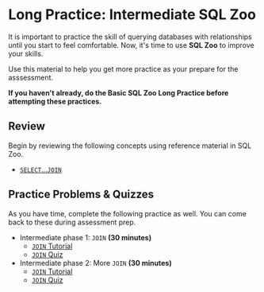 # Long Practice: Intermediate SQL Zoo

It is important to practice the skill of querying databases with relationships
until you start to feel comfortable. Now, it's time to use **SQL Zoo** to
improve your skills.

Use this material to help you get more practice as your prepare for the
asssessment.

**If you haven't already, do the Basic SQL Zoo Long Practice before attempting
these practices.**

## Review

Begin by reviewing the following concepts using reference material in SQL Zoo.

* [`SELECT`...`JOIN`][join reference1]

## Practice Problems & Quizzes

As you have time, complete the following practice as well. You can come back to
these during assessment prep.

* Intermediate phase 1: `JOIN` __(30 minutes)__
  * [`JOIN` Tutorial][join tutorial1]
  * [`JOIN` Quiz][join quiz1]
* Intermediate phase 2: More `JOIN` __(30 minutes)__
  * [`JOIN` Tutorial][join tutorial2]
  * [`JOIN` Quiz][join quiz2]

[join reference1]: https://sqlzoo.net/wiki/SELECT_.._JOIN

[join tutorial1]: https://sqlzoo.net/wiki/The_JOIN_operation
[join tutorial2]: https://sqlzoo.net/wiki/More_JOIN_operations

[join quiz1]: https://sqlzoo.net/wiki/JOIN_Quiz
[join quiz2]: https://sqlzoo.net/wiki/JOIN_Quiz_2
